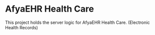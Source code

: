 # AfyaEHR Health Care

This project holds the server logic for AfyaEHR Health Care. (Electronic Health Records)
